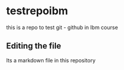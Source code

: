 # testrepoibm

this is a repo to test git - github in Ibm course

## Editing the file

Its a markdown file in this repository
